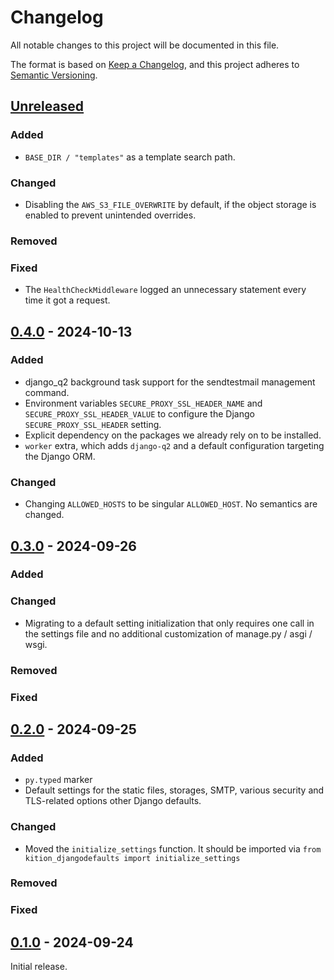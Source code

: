# Changelog

All notable changes to this project will be documented in this file.

The format is based on [Keep a Changelog](https://keepachangelog.com/en/1.1.0/),
and this project adheres to [Semantic Versioning](https://semver.org/spec/v2.0.0.html).

## [Unreleased]

### Added
- `BASE_DIR / "templates"` as a template search path.

### Changed
- Disabling the `AWS_S3_FILE_OVERWRITE` by default, if the object storage is enabled to prevent unintended overrides.

### Removed

### Fixed
- The `HealthCheckMiddleware` logged an unnecessary statement every time it got a request.

## [0.4.0] - 2024-10-13
### Added
- django_q2 background task support for the sendtestmail management command.
- Environment variables `SECURE_PROXY_SSL_HEADER_NAME` and `SECURE_PROXY_SSL_HEADER_VALUE` to configure the Django
  `SECURE_PROXY_SSL_HEADER` setting.
- Explicit dependency on the packages we already rely on to be installed.
- `worker` extra, which adds `django-q2` and a default configuration targeting the Django ORM.

### Changed
- Changing `ALLOWED_HOSTS` to be singular `ALLOWED_HOST`. No semantics are changed.

## [0.3.0] - 2024-09-26
### Added

### Changed
- Migrating to a default setting initialization that only requires one call in the settings file and no additional
  customization of manage.py / asgi / wsgi.

### Removed

### Fixed

## [0.2.0] - 2024-09-25
### Added
- `py.typed` marker
- Default settings for the static files, storages, SMTP, various security and TLS-related options other Django defaults. 

### Changed
- Moved the `initialize_settings` function. It should be imported via
  `from kition_djangodefaults import initialize_settings`

### Removed

### Fixed

## [0.1.0] - 2024-09-24
Initial release.

[Unreleased]: https://github.com/kition-dev/djangodefaults/compare/0.4.0...HEAD
[0.4.0]: https://github.com/kition-dev/djangodefaults/compare/0.3.0...0.4.0
[0.3.0]: https://github.com/kition-dev/djangodefaults/compare/0.2.0...0.3.0
[0.2.0]: https://github.com/kition-dev/djangodefaults/compare/0.1.0...0.2.0
[0.1.0]: https://github.com/kition-dev/djangodefaults/releases/tag/0.1.0